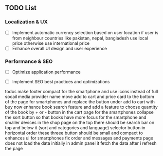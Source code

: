 ## TODO List


### Localization & UX
- [ ] Implement automatic currency selection based on user location if user is from neighbour countries like pakistan, nepal, bangladesh use local price otherwise use international price 
- [ ] Enhance overall UI design and user experience

### Performance & SEO
- [ ] Optimize application performance
- [ ] Implement SEO best practices and optimizations


todos
make footer compact for the smartphone and use icons instead of full socail media provider name 
move add to cart and price card to the bottom of the page for smartphones and replace the button under add to cart with buy now 
enhance book search feature 
and add a feature to choose quantity of the book by + or - button in the cart page
for the smartphones collapse the sort button so that books have more focus
for the smartphone and smaller devices in the shop page on the top there should be search bar on top and below it (sort and categories and language) selector button in horizontal order  these threee button should be small and compact to enhances ui for smartphones 
fix order and messages and payments  page does not load the data initially in admin panel it fetch the data after i refresh the page

